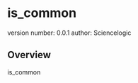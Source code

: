 is_common
===============================

version number: 0.0.1
author: Sciencelogic

Overview
--------

is_common
